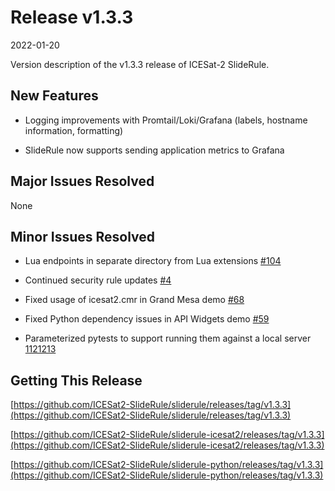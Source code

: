 # Release v1.3.3

2022-01-20

Version description of the v1.3.3 release of ICESat-2 SlideRule.

## New Features

- Logging improvements with Promtail/Loki/Grafana (labels, hostname information, formatting)

- SlideRule now supports sending application metrics to Grafana

## Major Issues Resolved

None

## Minor Issues Resolved

- Lua endpoints in separate directory from Lua extensions [#104](https://github.com/ICESat2-SlideRule/sliderule/issues/104)

- Continued security rule updates [#4](https://github.com/ICESat2-SlideRule/sliderule-project/issues/4)

- Fixed usage of icesat2.cmr in Grand Mesa demo [#68](https://github.com/ICESat2-SlideRule/sliderule-python/issues/68)

- Fixed Python dependency issues in API Widgets demo [#59](https://github.com/ICESat2-SlideRule/sliderule-python/issues/59)

- Parameterized pytests to support running them against a local server [1121213](https://github.com/ICESat2-SlideRule/sliderule-python/commit/11212130703b732c2ae72f15a4947bea075fd177)

## Getting This Release

[https://github.com/ICESat2-SlideRule/sliderule/releases/tag/v1.3.3](https://github.com/ICESat2-SlideRule/sliderule/releases/tag/v1.3.3)

[https://github.com/ICESat2-SlideRule/sliderule-icesat2/releases/tag/v1.3.3](https://github.com/ICESat2-SlideRule/sliderule-icesat2/releases/tag/v1.3.3)

[https://github.com/ICESat2-SlideRule/sliderule-python/releases/tag/v1.3.3](https://github.com/ICESat2-SlideRule/sliderule-python/releases/tag/v1.3.3)

